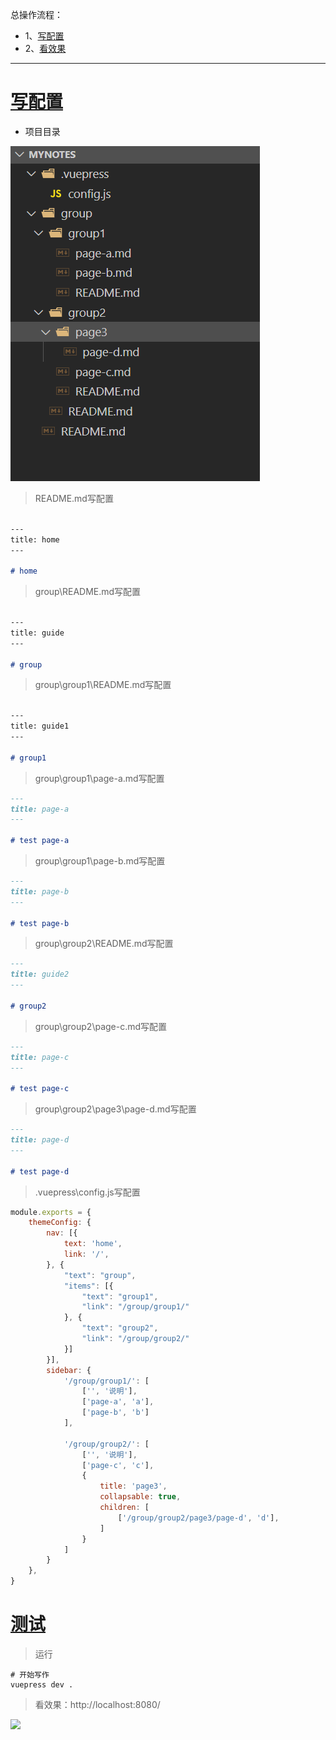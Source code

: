 总操作流程：
- 1、[写配置](#VuePress-01)
- 2、[看效果](#VuePress-02)

***

# <a name="VuePress-01" href="#" >写配置</a>

- 项目目录

![](image/4-1.png)

> README.md写配置

```md

---
title: home
---

# home
```

> group\README.md写配置

```md

---
title: guide
---

# group
```

> group\group1\README.md写配置

```md

---
title: guide1
---

# group1
```

> group\group1\page-a.md写配置

```md
---
title: page-a
---

# test page-a
```

> group\group1\page-b.md写配置

```md
---
title: page-b
---

# test page-b

```

> group\group2\README.md写配置

```md
---
title: guide2
---

# group2
```

> group\group2\page-c.md写配置

```md
---
title: page-c
---

# test page-c
```

> group\group2\page3\page-d.md写配置

```md
---
title: page-d
---

# test page-d
```

> .vuepress\config.js写配置

```js
module.exports = {
    themeConfig: {
        nav: [{
            text: 'home',
            link: '/',
        }, {
            "text": "group",
            "items": [{
                "text": "group1",
                "link": "/group/group1/"
            }, {
                "text": "group2",
                "link": "/group/group2/"
            }]
        }],
        sidebar: {
            '/group/group1/': [
                ['', '说明'],
                ['page-a', 'a'],
                ['page-b', 'b']
            ],

            '/group/group2/': [
                ['', '说明'],
                ['page-c', 'c'],
                {
                    title: 'page3',
                    collapsable: true,
                    children: [
                        ['/group/group2/page3/page-d', 'd'],
                    ]
                }
            ]
        }
    },
}
```


# <a name="VuePress-02" href="#" >测试</a>

> 运行

```shell
# 开始写作
vuepress dev .
```

> 看效果：http://localhost:8080/

![](image/4-2.png)